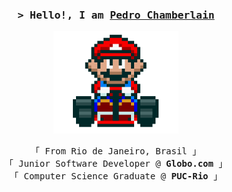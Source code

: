 <!-- Header -->
<h3 align="center">
  <samp>&gt; Hello!, I am
          <b><a href="https://lnk.bio/pedroch">Pedro Chamberlain</a></b>
  </samp>
</h3>

<!-- Hero -->
<p align="center">
   <img src='https://raw.githubusercontent.com/pedrochamberlain/pedrochamberlain/main/icons/mario_kart.gif' width='200"'>
</p>

<!-- Bio -->
<p align="center">
  <!-- Personal Info -->
  <samp>
    「 From Rio de Janeiro, Brasil 」<br>
    「 Junior Software Developer @<b> Globo.com</b> 」<br>
    「 Computer Science Graduate @<b> PUC-Rio</b> 」
  </samp>
</p>
